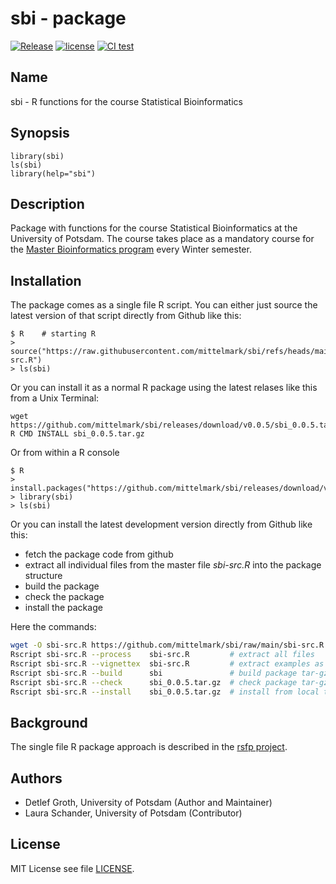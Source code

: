 # sbi - package

[![Release](https://img.shields.io/github/v/release/mittelmark/sbi.svg?label=current+release)](https://github.com/mittelmark/sbi/releases)
[![license](https://img.shields.io/badge/license-MIT-lightgray.svg)](https://opensource.org/license/MIT)
[![CI test](https://github.com/mittelmark/sbi/workflows/R/badge.svg)](https://www.gnu.org/licenses/gpl.html)

## Name

sbi - R functions for the course Statistical Bioinformatics

## Synopsis

```
library(sbi)
ls(sbi)
library(help="sbi")
```

## Description

Package  with  functions  for the  course  Statistical  Bioinformatics  at the
University  of Potsdam.  The course  takes place as a mandatory course for the
[Master Bioinformatics program](https://www.uni-potsdam.de/de/studium/studienangebot/masterstudium/master-a-z/bioinformatics-master)
every Winter semester.

## Installation

The  package  comes as a single  file R script.  You can  either  just  source
the latest version of that script directly from Github like this:


```
$ R    # starting R
> source("https://raw.githubusercontent.com/mittelmark/sbi/refs/heads/main/sbi-src.R")
> ls(sbi)
```

Or you can  install  it as a normal R package using the latest relases like this from a Unix Terminal:

```
wget https://github.com/mittelmark/sbi/releases/download/v0.0.5/sbi_0.0.5.tar.gz
R CMD INSTALL sbi_0.0.5.tar.gz
```

Or from within a R console

```
$ R
> install.packages("https://github.com/mittelmark/sbi/releases/download/v0.0.5/sbi_0.0.5.tar.gz",repos=NULL)
> library(sbi)
> ls(sbi)
```

Or you can install the latest development version directly from Github like this:

- fetch the package code from github
- extract  all  individual  files from the master  file  _sbi-src.R_  into the
  package structure 
- build the package
- check the package
- install the package

Here the commands:

```bash  
wget -O sbi-src.R https://github.com/mittelmark/sbi/raw/main/sbi-src.R
Rscript sbi-src.R --process    sbi-src.R         # extract all files
Rscript sbi-src.R --vignettex  sbi-src.R         # extract examples as vignette
Rscript sbi-src.R --build      sbi               # build package tar-gz file
Rscript sbi-src.R --check      sbi_0.0.5.tar.gz  # check package tar-gz file
Rscript sbi-src.R --install    sbi_0.0.5.tar.gz  # install from local tar-gz file
```


## Background

The   single   file  R   package   approach   is   described   in  the
[rsfp project](https://github.com/mittelmark/rsfp).

## Authors

- Detlef Groth, University of Potsdam (Author and Maintainer)
- Laura Schander, University of Potsdam (Contributor)

## License

MIT License see file [LICENSE](LICENSE).
